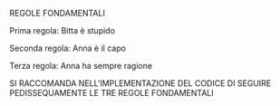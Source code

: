 REGOLE FONDAMENTALI


Prima regola:
  Bitta è stupido
  
Seconda regola:
  Anna è il capo
  
Terza regola:
  Anna ha sempre ragione
  
  
 SI RACCOMANDA NELL'IMPLEMENTAZIONE DEL CODICE DI SEGUIRE PEDISSEQUAMENTE LE TRE REGOLE FONDAMENTALI
  
